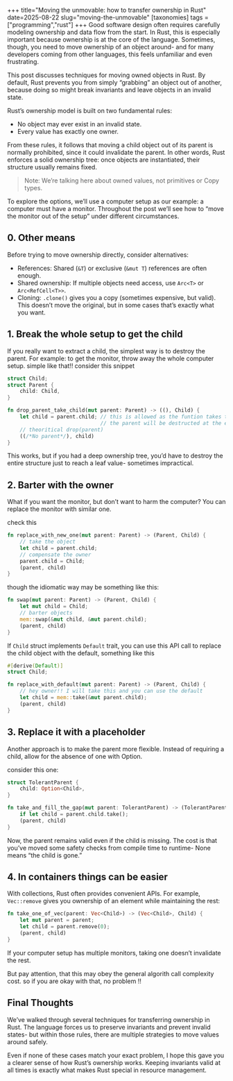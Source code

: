 +++
title="Moving the unmovable: how to transfer ownership in Rust"
date=2025-08-22
slug="moving-the-unmovable"
[taxonomies]
tags = ["programming","rust"]
+++
Good software design often requires carefully modeling ownership and data flow from the start. In Rust, this is especially important because ownership is at the core of the language. Sometimes, though, you need to move ownership of an object around- and for many developers coming from other languages, this feels unfamiliar and even frustrating.

This post discusses techniques for moving owned objects in Rust.<!--more--> By default, Rust prevents you from simply “grabbing” an object out of another, because doing so might break invariants and leave objects in an invalid state.

Rust’s ownership model is built on two fundamental rules:

- No object may ever exist in an invalid state.
- Every value has exactly one owner.

From these rules, it follows that moving a child object out of its parent is normally prohibited, since it could invalidate the parent. In other words, Rust enforces a solid ownership tree: once objects are instantiated, their structure usually remains fixed.

> Note: We’re talking here about owned values, not primitives or Copy types.

To explore the options, we’ll use a computer setup as our example: a computer must have a monitor. Throughout the post we’ll see how to “move the monitor out of the setup” under different circumstances.

## 0. Other means

Before trying to move ownership directly, consider alternatives:

- References: Shared (`&T`) or exclusive (`&mut T`) references are often enough.
- Shared ownership: If multiple objects need access, use `Arc<T>` or `Arc<RefCell<T>>`.
- Cloning: `.clone()` gives you a copy (sometimes expensive, but valid). This doesn’t move the original, but in some cases that’s exactly what you want.

## 1. Break the whole setup to get the child

If you really want to extract a child, the simplest way is to destroy the parent.
For example: to get the monitor, throw away the whole computer setup. simple like that!!
consider this snippet

```rust
struct Child;
struct Parent {
    child: Child,
}

fn drop_parent_take_child(mut parent: Parent) -> ((), Child) {
    let child = parent.child; // this is allowed as the funtion takes the ownership of
                              // the parent will be destructed at the end of this function
    // theoritical drop(parent)
    ((/*No parent*/), child)
}
```

This works, but if you had a deep ownership tree, you’d have to destroy the entire structure just to reach a leaf value- sometimes impractical.

## 2. Barter with the owner

What if you want the monitor, but don’t want to harm the computer? You can replace the monitor with similar one.

check this

```rust
fn replace_with_new_one(mut parent: Parent) -> (Parent, Child) {
    // take the object
    let child = parent.child;
    // compensate the owner
    parent.child = Child;
    (parent, child)
}
```

though the idiomatic way may be something like this:

```rust
fn swap(mut parent: Parent) -> (Parent, Child) {
    let mut child = Child;
    // barter objects
    mem::swap(&mut child, &mut parent.child);
    (parent, child)
}
```

If `Child` struct implements `Default` trait, you can use this API call to replace the child object with the default, something like this

```rust
#[derive(Default)]
struct Child;

fn replace_with_default(mut parent: Parent) -> (Parent, Child) {
    // hey owner!! I will take this and you can use the default
    let child = mem::take(&mut parent.child);
    (parent, child)
}
```

## 3. Replace it with a placeholder

Another approach is to make the parent more flexible. Instead of requiring a child, allow for the absence of one with Option.

consider this one:

```rust
struct TolerantParent {
    child: Option<Child>,
}

fn take_and_fill_the_gap(mut parent: TolerantParent) -> (TolerantParent, Option<Child>) {
    if let child = parent.child.take();
    (parent, child)
}
```

Now, the parent remains valid even if the child is missing. The cost is that you’ve moved some safety checks from compile time to runtime- None means “the child is gone.”

## 4. In containers things can be easier

With collections, Rust often provides convenient APIs. For example, `Vec::remove` gives you ownership of an element while maintaining the rest:

```rust
fn take_one_of_vec(parent: Vec<Child>) -> (Vec<Child>, Child) {
    let mut parent = parent;
    let child = parent.remove(0);
    (parent, child)
}
```

If your computer setup has multiple monitors, taking one doesn’t invalidate the rest.

But pay attention, that this may obey the general algorith call complexity cost. so if you are okay with that, no problem !!

## Final Thoughts

We’ve walked through several techniques for transferring ownership in Rust. The language forces us to preserve invariants and prevent invalid states- but within those rules, there are multiple strategies to move values around safely.

Even if none of these cases match your exact problem, I hope this gave you a clearer sense of how Rust’s ownership works. Keeping invariants valid at all times is exactly what makes Rust special in resource management.
